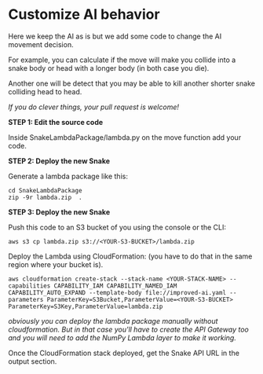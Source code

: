 # Customize AI behavior

Here we keep the AI as is but we add some code to change the AI movement decision.

For example, you can calculate if the move will make you collide into a snake body or head with a longer body (in both case you die).

Another one will be detect that you may be able to kill another shorter snake colliding head to head.

_If you do clever things, your pull request is welcome!_

__STEP 1: Edit the source code__

Inside SnakeLambdaPackage/lambda.py on the move function add your code.

__STEP 2: Deploy the new Snake__

Generate a lambda package like this:

```
cd SnakeLambdaPackage
zip -9r lambda.zip  .
```

__STEP 3: Deploy the new Snake__

Push this code to an S3 bucket of you using the console or the CLI:

```
aws s3 cp lambda.zip s3://<YOUR-S3-BUCKET>/lambda.zip
```

Deploy the Lambda using CloudFormation: (you have to do that in the same region where your bucket is).

```
aws cloudformation create-stack --stack-name <YOUR-STACK-NAME> --capabilities CAPABILITY_IAM CAPABILITY_NAMED_IAM CAPABILITY_AUTO_EXPAND --template-body file://improved-ai.yaml --parameters ParameterKey=S3Bucket,ParameterValue=<YOUR-S3-BUCKET> ParameterKey=S3Key,ParameterValue=lambda.zip
```

_obviously you can deploy the lambda package manually without cloudformation. But in that case you'll have to create the API Gateway too and you will need to add the NumPy Lambda layer to make it working._

Once the CloudFormation stack deployed, get the Snake API URL in the output section.
